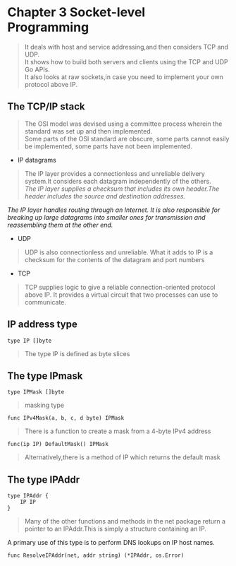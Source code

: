 # Chapter 3 Socket-level Programming
> It deals with host and service addressing,and then considers TCP and UDP.<br>
It shows how to build both servers and clients using the TCP and UDP Go APIs.<br>
It also looks at raw sockets,in case you need to implement your own protocol above IP.

## The TCP/IP stack
>The OSI model was devised using a committee process wherein the standard was set up and then implemented.<br>
Some parts of the OSI standard are obscure, some parts cannot easily be implemented, some parts have not been implemented.

- IP datagrams
>The IP layer provides a connectionless and unreliable delivery system.It considers each datagram independently of the others.<br>
*The IP layer supplies a checksum that includes its own header.The header includes the source and destination addresses.*

*The IP layer handles routing through an Internet. It is also responsible for breaking up large datagrams into smaller ones for transmission and reassembling them at the other end.*

- UDP
>UDP is also connectionless and unreliable. What it adds to IP is a checksum for the contents of the datagram and port numbers

- TCP
>TCP supplies logic to give a reliable connection-oriented protocol above IP. It provides a virtual circuit that two processes can use to communicate.

## IP address type
    type IP []byte
>The type IP is defined as byte slices

## The type IPmask
    type IPMask []byte
> masking type
    
    func IPv4Mask(a, b, c, d byte) IPMask
> There is a function to create a mask from a 4-byte IPv4 address

    func(ip IP) DefaultMask() IPMask
> Alternatively,there is a method of IP which returns the default mask

## The type IPAddr
    type IPAddr {
        IP IP
    }
> Many of the other functions and methods in the net package return a pointer to an IPAddr.This is simply a structure containing an IP.

A primary use of this type is to perform DNS lookups on IP host names.
    
    func ResolveIPAddr(net, addr string) (*IPAddr, os.Error)